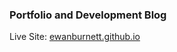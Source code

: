### Portfolio and Development Blog
Live Site: [ewanburnett.github.io](https://ewanburnett.github.io)
